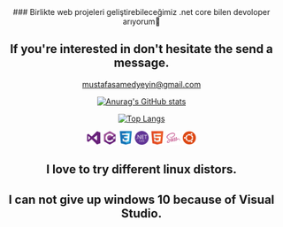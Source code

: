 <div align="center">
### Birlikte web projeleri geliştirebileceğimiz .net core bilen devoloper arıyorum🔴

## If you're interested in don't hesitate the send a message.

mustafasamedyeyin@gmail.com

[![Anurag's GitHub stats](https://github-readme-stats.vercel.app/api?username=MustafaSamedYeyin&show_icons=true&theme=radical)](https://github.com/anuraghazra/github-readme-stats)

[![Top Langs](https://github-readme-stats.vercel.app/api/top-langs/?username=MustafaSamedYeyin&layout=compact&theme=radical)](https://github.com/anuraghazra/github-readme-stats)
<div style="max-height= 25px;">
  <img src="https://raw.githubusercontent.com/MustafaSamedYeyin/MustafaSamedYeyin/a1f83044e260e725fbc7972552b970de384e006f/visualstudio-plain.svg" width="25" title="visualstudio">
  <img src="https://raw.githubusercontent.com/MustafaSamedYeyin/MustafaSamedYeyin/1e91bc51489ff05d4c74424efeb68fe3a4f73033/csharp-original.svg" width="25" title="csharp">
  <img src="https://raw.githubusercontent.com/MustafaSamedYeyin/MustafaSamedYeyin/a1f83044e260e725fbc7972552b970de384e006f/css3-original.svg" width="25" title="css3">
  <img src="https://raw.githubusercontent.com/MustafaSamedYeyin/MustafaSamedYeyin/487a8d91bca3ec319dc62822478d879514fd4af4/dotnetcore-original.svg" width="25" title="dotnetcore">
  <img src="https://raw.githubusercontent.com/MustafaSamedYeyin/MustafaSamedYeyin/a1f83044e260e725fbc7972552b970de384e006f/html5-original.svg" width="25" title="html5">
  <img src="https://raw.githubusercontent.com/MustafaSamedYeyin/MustafaSamedYeyin/a1f83044e260e725fbc7972552b970de384e006f/sass-original.svg" width="25" title="sass">
  <img src="https://raw.githubusercontent.com/MustafaSamedYeyin/MustafaSamedYeyin/a1f83044e260e725fbc7972552b970de384e006f/ubuntu-plain.svg" width="25" title="ubuntu">
  </div>
  
  ## I love to try different  linux distors.
  ## I can not give up windows 10 because of Visual Studio.
</div>
